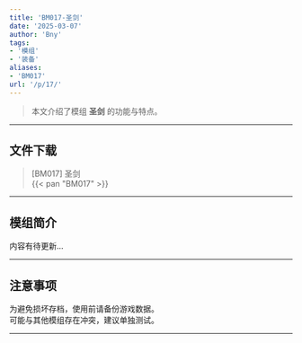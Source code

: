```yaml
---
title: 'BM017-圣剑'
date: '2025-03-07'
author: 'Bny'
tags:
- '模组'
- '装备'
aliases:
- 'BM017'
url: '/p/17/'
---
```


> 本文介绍了模组 **圣剑** 的功能与特点。

---

## 文件下载

> [BM017] 圣剑  
{{< pan "BM017" >}}  

---

## 模组简介

>  
内容有待更新...  

---

## 注意事项

>  
为避免损坏存档，使用前请备份游戏数据。  
可能与其他模组存在冲突，建议单独测试。  

---

